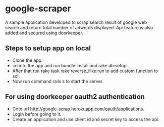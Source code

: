 # google-scraper
A sample application developed to scrap search result of google web search and return total number of adwords displayed. Api feature is also added and secured using doorkeeper.
## Steps to setup app on local

* Clone the app.
* cd into the app and run bundle install and rake db:setup.
* After that run rake task rake reverse_ilike:run to add custom function to sql.
* Now run command rails s to start the server.

## For using doorkeeper oauth2 authentication
* Goto url http://google-scrap.herokuapp.com/oauth/applications.
* Login before going to it.
* Create an application and use client id and secret key to access the api.
